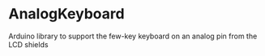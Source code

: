 # AnalogKeyboard
Arduino library to support the few-key keyboard on an analog pin from the LCD shields
